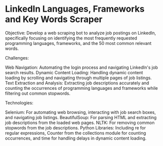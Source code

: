 # LinkedIn Languages, Frameworks and Key Words Scraper


Objective:
Develop a web scraping bot to analyze job postings on LinkedIn, specifically focusing on identifying the most frequently requested programming languages, frameworks, and the 50 most common relevant words.

Challenges:

Web Navigation: Automating the login process and navigating LinkedIn's job search results.
Dynamic Content Loading: Handling dynamic content loading by scrolling and navigating through multiple pages of job listings.
Text Extraction and Analysis: Extracting job descriptions accurately and counting the occurrences of programming languages and frameworks while filtering out common stopwords.

Technologies:

Selenium: For automating web browsing, interacting with job search boxes, and navigating job listings.
BeautifulSoup: For parsing HTML and extracting job descriptions from the loaded web pages.
NLTK: For removing common stopwords from the job descriptions.
Python Libraries: Including re for regular expressions, Counter from the collections module for counting occurrences, and time for handling delays in dynamic content loading.
